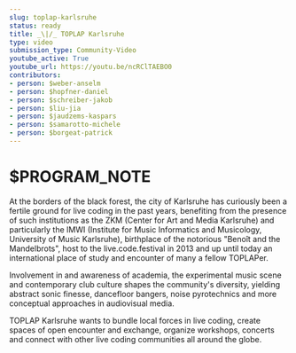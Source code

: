 ```yaml
---
slug: toplap-karlsruhe
status: ready
title: _\|/_ TOPLAP Karlsruhe
type: video
submission_type: Community-Video
youtube_active: True
youtube_url: https://youtu.be/ncRClTAEBO0
contributors:
- person: $weber-anselm
- person: $hopfner-daniel
- person: $schreiber-jakob
- person: $liu-jia
- person: $jaudzems-kaspars
- person: $samarotto-michele
- person: $borgeat-patrick
---
```


# $PROGRAM_NOTE

At the borders of the black forest, the city of Karlsruhe has curiously been a fertile ground for live coding in the past years, benefiting from the presence of such institutions as the ZKM (Center for Art and Media Karlsruhe) and particularly the IMWI (Institute for Music Informatics and Musicology, University of Music Karlsruhe), birthplace of the notorious "Benoît and the Mandelbrots", host to the live.code.festival in 2013 and up until today an international place of study and encounter of many a fellow TOPLAPer. 

Involvement in and awareness of academia, the experimental music scene and contemporary club culture shapes the community's diversity, yielding abstract sonic finesse, dancefloor bangers, noise pyrotechnics and more conceptual approaches in audiovisual media. 

TOPLAP Karlsruhe wants to bundle local forces in live coding, create spaces of open encounter and exchange, organize workshops, concerts and connect with other live coding communities all around the globe.
